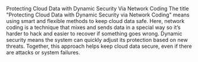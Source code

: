 Protecting Cloud Data with Dynamic Security Via Network Coding
The title "Protecting Cloud Data with Dynamic Security via Network Coding" means using smart and flexible methods to keep cloud data safe. Here, network coding is a technique that mixes and sends data in a special way so it’s harder to hack and easier to recover if something goes wrong. Dynamic security means the system can quickly adjust its protection based on new threats. Together, this approach helps keep cloud data secure, even if there are attacks or system failures.
